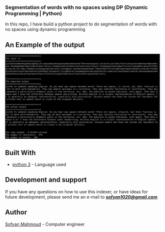 ### Segmentation of words with no spaces using DP (Dynamic Programming | Python)
In this repo, I have build a python project to do segmentation of words with no spaces using dynamic programming 


## An Example of the output 
![Example](https://github.com/sofyanmahmoud0000/DPSegmentation/blob/master/images/Example.png)

## Built With

* [python 3](https://www.python.org/download/releases/3.0/) - Language used

## Development and support

If you have any questions on how to use this indexer, or have ideas for future development, please send me an e-mail to ***sofyan1020@gmail.com***.


## Author
[Sofyan Mahmoud](https://github.com/sofyanmahmoud0000) - Computer engineer